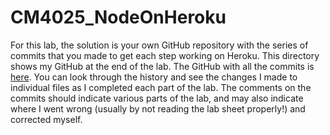 # CM4025_NodeOnHeroku

For this lab, the solution is your own GitHub repository with the series of commits that you made to get each step working on Heroku. 
This directory shows my GitHub at the end of the lab. The GitHub with all the commits is [here](https://github.com/PamJohnston/CM4025_NodeOnHeroku/commits/main). You can look through the history and see the changes I made to individual files as I completed each part of the lab. The comments on the commits should indicate various parts of the lab, and may also indicate where I went wrong (usually by not reading the lab sheet properly!) and corrected myself.

